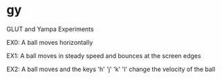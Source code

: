 # gy

GLUT and Yampa Experiments  

EX0: A ball moves horizontally  

EX1: A ball moves in steady speed and bounces at the screen edges  

EX2: A ball moves and the keys 'h' 'j' 'k' 'l' change the velocity of the ball  




